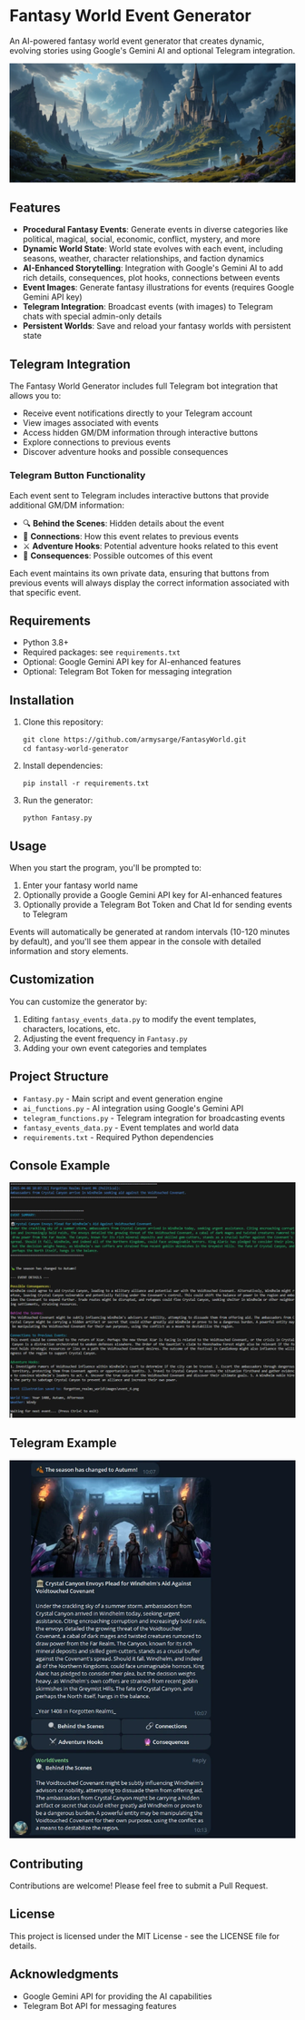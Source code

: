 # Fantasy World Event Generator

An AI-powered fantasy world event generator that creates dynamic, evolving stories using Google's Gemini AI and optional Telegram integration.

![Fantasy World Generator](image.webp)


## Features

- **Procedural Fantasy Events**: Generate events in diverse categories like political, magical, social, economic, conflict, mystery, and more
- **Dynamic World State**: World state evolves with each event, including seasons, weather, character relationships, and faction dynamics
- **AI-Enhanced Storytelling**: Integration with Google's Gemini AI to add rich details, consequences,  plot hooks, connections between events
- **Event Images**: Generate fantasy illustrations for events (requires Google Gemini API key)
- **Telegram Integration**: Broadcast events (with images) to Telegram chats with special admin-only details
- **Persistent Worlds**: Save and reload your fantasy worlds with persistent state

## Telegram Integration

The Fantasy World Generator includes full Telegram bot integration that allows you to:

- Receive event notifications directly to your Telegram account
- View images associated with events
- Access hidden GM/DM information through interactive buttons
- Explore connections to previous events
- Discover adventure hooks and possible consequences

### Telegram Button Functionality

Each event sent to Telegram includes interactive buttons that provide additional GM/DM information:

- 🔍 **Behind the Scenes**: Hidden details about the event
- 🔗 **Connections**: How this event relates to previous events
- ⚔️ **Adventure Hooks**: Potential adventure hooks related to this event
- 🔮 **Consequences**: Possible outcomes of this event

Each event maintains its own private data, ensuring that buttons from previous events will always display the correct information associated with that specific event.

## Requirements

- Python 3.8+
- Required packages: see `requirements.txt`
- Optional: Google Gemini API key for AI-enhanced features
- Optional: Telegram Bot Token for messaging integration

## Installation

1. Clone this repository:
   ```
   git clone https://github.com/armysarge/FantasyWorld.git
   cd fantasy-world-generator
   ```

2. Install dependencies:
   ```
   pip install -r requirements.txt
   ```

3. Run the generator:
   ```
   python Fantasy.py
   ```

## Usage

When you start the program, you'll be prompted to:

1. Enter your fantasy world name
2. Optionally provide a Google Gemini API key for AI-enhanced features
3. Optionally provide a Telegram Bot Token and Chat Id for sending events to Telegram

Events will automatically be generated at random intervals (10-120 minutes by default), and you'll see them appear in the console with detailed information and story elements.

## Customization

You can customize the generator by:

1. Editing `fantasy_events_data.py` to modify the event templates, characters, locations, etc.
2. Adjusting the event frequency in `Fantasy.py`
3. Adding your own event categories and templates

## Project Structure

- `Fantasy.py` - Main script and event generation engine
- `ai_functions.py` - AI integration using Google's Gemini API
- `telegram_functions.py` - Telegram integration for broadcasting events
- `fantasy_events_data.py` - Event templates and world data
- `requirements.txt` - Required Python dependencies

## Console Example
![Fantasy World Generator](example1.webp)

## Telegram Example
![Fantasy World Generator](example2.webp)

## Contributing

Contributions are welcome! Please feel free to submit a Pull Request.

## License

This project is licensed under the MIT License - see the LICENSE file for details.

## Acknowledgments

- Google Gemini API for providing the AI capabilities
- Telegram Bot API for messaging features